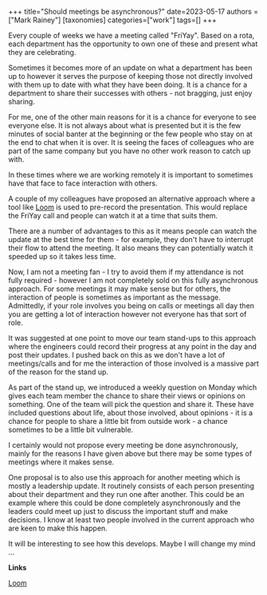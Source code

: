 +++
title="Should meetings be asynchronous?"
date=2023-05-17
authors = ["Mark Rainey"]
[taxonomies]
categories=["work"]
tags=[]
+++

Every couple of weeks we have a meeting called "FriYay". Based on a rota, each department has the opportunity to own one of these and present what they are celebrating.

<!-- more -->

Sometimes it becomes more of an update on what a department has been up to however it serves the purpose of keeping those not directly involved with them up to date with what they have been doing. It is a chance for a department to share their successes with others - not bragging, just enjoy sharing.

For me, one of the other main reasons for it is a chance for everyone to see everyone else. It is not always about what is presented but it is the few minutes of social banter at the beginning or the few people who stay on at the end to chat when it is over. It is seeing the faces of colleagues who are part of the same company but you have no other work reason to catch up with.

In these times where we are working remotely it is important to sometimes have that face to face interaction with others.

A couple of my colleagues have proposed an alternative approach where a tool like [Loom](https://www.loom.com/) is used to pre-record the presentation. This would replace the FriYay call and people can watch it at a time that suits them.

There are a number of advantages to this as it means people can watch the update at the best time for them - for example, they don't have to interrupt their flow to attend the meeting. It also means they can potentially watch it speeded up so it takes less time.

Now, I am not a meeting fan - I try to avoid them if my attendance is not fully required - however I am not completely sold on this fully asynchronous approach. For some meetings it may make sense but for others, the interaction of people is sometimes as important as the message. Admittedly, if your role involves you being on calls or meetings all day then you are getting a lot of interaction however not everyone has that sort of role.

It was suggested at one point to move our team stand-ups to this approach where the engineers could record their progress at any point in the day and post their updates. I pushed back on this as we don't have a lot of meetings/calls and for me the interaction of those involved is a massive part of the reason for the stand up.

As part of the stand up, we introduced a weekly question on Monday which gives each team member the chance to share their views or opinions on something. One of the team will pick the question and share it. These have included questions about life, about those involved, about opinions - it is a chance for people to share a little bit from outside work - a chance sometimes to be a little bit vulnerable.

I certainly would not propose every meeting be done asynchronously, mainly for the reasons I have given above but there may be some types of meetings where it makes sense. 

One proposal is to also use this approach for another meeting which is mostly a leadership update. It routinely consists of each person presenting about their department and they run one after another. This could be an example where this could be done completely asynchronously and the leaders could meet up just to discuss the important stuff and make decisions. I know at least two people involved in the current approach who are keen to make this happen.

It will be interesting to see how this develops. Maybe I will change my mind ...

__Links__

[Loom](https://www.loom.com/)

